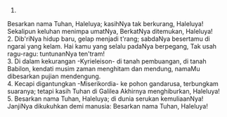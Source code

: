 1.
Besarkan nama Tuhan, Haleluya;
kasihNya tak berkurang, Haleluya!
Sekalipun keluhan menimpa umatNya,
BerkatNya ditemukan, Haleluya!
<br>
2.
Dib'riNya hidup baru, gelap menjadi t'rang;
sabdaNya besertamu di ngarai yang kelam.
Hai kamu yang selalu padaNya berpegang,
Tak usah ragu-ragu: tuntunanNya ten'tram!
<br>
3.
Di dalam kekurangan -Kyrieleison-
di tanah pembuangan, di tanah Babilon,
kendati musim zaman menghitam dan mendung,
namaMu dibesarkan pujian mendengung.
<br>
4.
Kecapi digantungkan -Miserikordia-
ke pohon gandarusa, terbungkam suaranya;
tetapi kasih Tuhan di Galilea
Akhirnya menghiburkan, Haleluya!
<br>
5.
Besarkan nama Tuhan, Haleluya;
di dunia serukan kemuliaanNya!
JanjiNya dikukuhkan demi manusia:
Besarkan nama Tuhan, Haleluya!